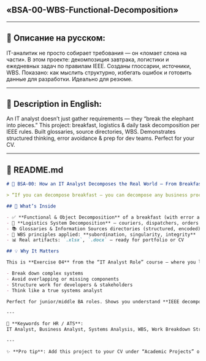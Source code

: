 
## **«BSA-00-WBS-Functional-Decomposition»**

---

## 📄 **Описание на русском:**

IT-аналитик не просто собирает требования — он «ломает слона на части». В этом проекте: декомпозиция завтрака, логистики и ежедневных задач по правилам IEEE. Созданы глоссарии, источники, WBS. Показано: как мыслить структурно, избегать ошибок и готовить данные для разработки. Идеально для резюме.


---

## 📄 **Description in English:**

An IT analyst doesn’t just gather requirements — they “break the elephant into pieces.” This project: breakfast, logistics & daily task decomposition per IEEE rules. Built glossaries, source directories, WBS. Demonstrates structured thinking, error avoidance & prep for dev teams. Perfect for your CV.


---

## 📖 **README.md**

```markdown
# 🐘 BSA-00: How an IT Analyst Decomposes the Real World — From Breakfast to Logistics

> “If you can decompose breakfast — you can decompose any business process.”

## 🎯 What’s Inside

- ✅ **Functional & Object Decomposition** of a breakfast (with error analysis & correction)
- 🚚 **Logistics System Decomposition** — couriers, dispatchers, orders
- 📚 Glossaries & Information Sources directories (structured, encoded)
- 🧩 WBS principles applied: **subordination, singularity, integrity**
- 📊 Real artifacts: `.xlsx`, `.docx` — ready for portfolio or CV

## 💡 Why It Matters

This is **Exercise 04** from the “IT Analyst Role” course — where you learn to:

- Break down complex systems
- Avoid overlapping or missing components
- Structure work for developers & stakeholders
- Think like a true systems analyst

Perfect for junior/middle BA roles. Shows you understand **IEEE decomposition standards** and can apply them to real-world scenarios — even if it starts with a boiled egg 🍳.

---

📌 **Keywords for HR / ATS**:  
IT Analyst, Business Analyst, Systems Analysis, WBS, Work Breakdown Structure, Functional Decomposition, Object Decomposition, Requirements Engineering, IEEE, Structured Thinking, Process Modeling, Glossary, Source Management.

---

✨ **Pro tip**: Add this project to your CV under “Academic Projects” or “Portfolio” — it demonstrates analytical rigor better than 90% of generic “CRM for pet shop” projects.
```
